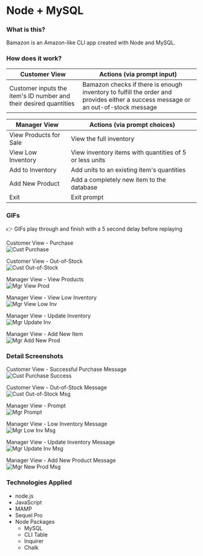 # Node + MySQL

### What is this?

Bamazon is an Amazon-like CLI app created with Node and MySQL.

### How does it work?

Customer View                                                     | Actions (via prompt input)
----------------------------------------------------------------- | -----------------------------
Customer inputs the item's ID number and their desired quantities | Bamazon checks if there is enough inventory to fulfill the order and provides either a success message or an out-of-stock message

Manager View           | Actions (via prompt choices)
---------------------- | -----------------------------
View Products for Sale | View the full inventory
View Low Inventory     | View inventory items with quantities of 5 or less units
Add to Inventory       | Add units to an existing item's quantities
Add New Product        | Add a completely new item to the database
Exit                   | Exit prompt

### GIFs

:point_right: GIFs play through and finish with a 5 second delay before replaying

Customer View - Purchase<br/>
![Cust Purchase](images/bamazon_cust_purchase.gif)

Customer View - Out-of-Stock<br/>
![Cust Out-of-Stock](images/bamazon_cust_out_of_stock.gif)

Manager View - View Products<br/>
![Mgr View Prod](images/bamazon_mgr_view_products.gif)

Manager View - View Low Inventory<br/>
![Mgr View Low Inv](images/bamazon_mgr_low_inventory.gif)

Manager View - Update Inventory<br/>
![Mgr Update Inv](images/bamazon_mgr_update_inventory.gif)

Manager View - Add New Item<br/>
![Mgr Add New Prod](images/bamazon_mgr_add_new_item.gif)

### Detail Screenshots

Customer View - Successful Purchase Message<br/>
![Cust Purchase Success](images/cust_purchase.jpg)

Customer View - Out-of-Stock Message<br/>
![Cust Out-of-Stock Msg](images/cust_out_of_stock.jpg)

Manager View - Prompt<br/>
![Mgr Prompt](images/mgr_prompt.jpg)

Manager View - Low Inventory Message<br/>
![Mgr Low Inv Msg](images/mgr_low_inventory.jpg)

Manager View - Update Inventory Message<br/>
![Mgr Update Inv Msg](images/mgr_update_inventory.jpg)

Manager View - Add New Product Message<br/>
![Mgr New Prod Msg](images/mgr_add_new_item.jpg)

### Technologies Applied

* node.js
* JavaScript
* MAMP
* Sequel Pro
* Node Packages
    * MySQL
    * CLI Table
    * Inquirer
    * Chalk